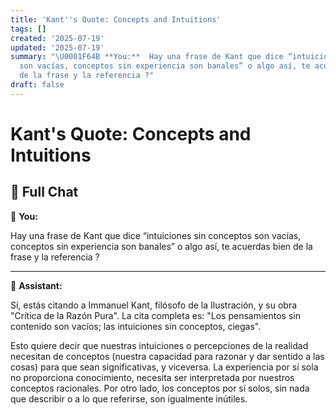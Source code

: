 ```yaml
---
title: 'Kant''s Quote: Concepts and Intuitions'
tags: []
created: '2025-07-19'
updated: '2025-07-19'
summary: "\U0001F64B **You:**  Hay una frase de Kant que dice “intuiciones sin conceptos
  son vacías, conceptos sin experiencia son banales” o algo así, te acuerdas bien
  de la frase y la referencia ?"
draft: false
---
```


# Kant's Quote: Concepts and Intuitions

## 🧠 Full Chat

🙋 **You:**

Hay una frase de Kant que dice “intuiciones sin conceptos son vacías, conceptos sin experiencia son banales” o algo así, te acuerdas bien de la frase y la referencia ?

---

🤖 **Assistant:**

Sí, estás citando a Immanuel Kant, filósofo de la Ilustración, y su obra "Crítica de la Razón Pura". La cita completa es: "Los pensamientos sin contenido son vacíos; las intuiciones sin conceptos, ciegas". 

Esto quiere decir que nuestras intuiciones o percepciones de la realidad necesitan de conceptos (nuestra capacidad para razonar y dar sentido a las cosas) para que sean significativas, y viceversa. La experiencia por sí sola no proporciona conocimiento, necesita ser interpretada por nuestros conceptos racionales. Por otro lado, los conceptos por sí solos, sin nada que describir o a lo que referirse, son igualmente inútiles.